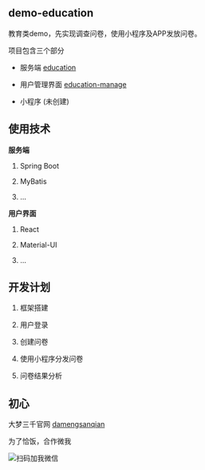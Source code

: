 ## demo-education

教育类demo，先实现调查问卷，使用小程序及APP发放问卷。

项目包含三个部分

- 服务端 [education](https://github.com/xuxiaocong/demo-education/tree/master/education)

- 用户管理界面 [education-manage](https://github.com/xuxiaocong/demo-education/tree/master/education-manage)

- 小程序 (未创建)

## 使用技术

**服务端**

1. Spring Boot

2. MyBatis

3. ...

**用户界面**

1. React

2. Material-UI

3. ...


## 开发计划

1. 框架搭建

2. 用户登录

3. 创建问卷

4. 使用小程序分发问卷

5. 问卷结果分析

## 初心

大梦三千官网 [damengsanqian](http://www.damengsanqian.com/)

为了恰饭，合作微我

![扫码加我微信](https://github.com/xuxiaocong/demo-education/tree/master/wechat.jpg)
